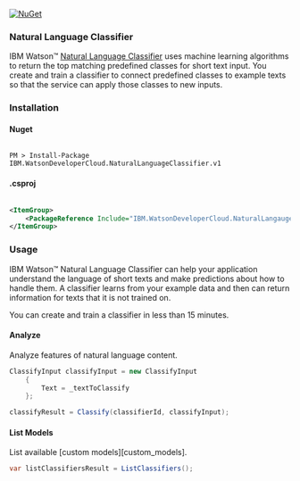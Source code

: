 [![NuGet](https://img.shields.io/badge/nuget-v2.4.1-green.svg?style=flat)](https://www.nuget.org/packages/IBM.WatsonDeveloperCloud.NaturalLanguageClassifier.v1/)

### Natural Language Classifier
IBM Watson™ [Natural Language Classifier][natural_language_classifier] uses machine learning algorithms to return the top matching predefined classes for short text input. You create and train a classifier to connect predefined classes to example texts so that the service can apply those classes to new inputs.

### Installation
#### Nuget
```

PM > Install-Package IBM.WatsonDeveloperCloud.NaturalLanguageClassifier.v1

```
#### .csproj
```xml

<ItemGroup>
    <PackageReference Include="IBM.WatsonDeveloperCloud.NaturalLangaugeClassifier.v1" Version="2.4.1" />
</ItemGroup>

```
### Usage
IBM Watson™ Natural Language Classifier can help your application understand the language of short texts and make predictions about how to handle them. A classifier learns from your example data and then can return information for texts that it is not trained on.

You can create and train a classifier in less than 15 minutes.

#### Analyze
Analyze features of natural language content.
```cs
ClassifyInput classifyInput = new ClassifyInput
    {
        Text = _textToClassify
    };

classifyResult = Classify(classifierId, classifyInput);
```

#### List Models
List available [custom models][custom_models].
```cs
var listClassifiersResult = ListClassifiers();
```

[natural_language_classifier]: https://console.bluemix.net/docs/services/natural-language-classifier/getting-started.html
